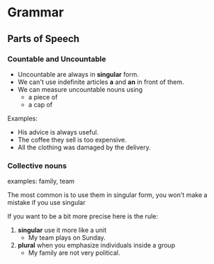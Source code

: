 # Grammar

## Parts of Speech

### Countable and Uncountable
* Uncountable are always in **singular** form.
* We can't use indefinite articles **a** and **an** in front of them.
* We can measure uncountable nouns using
    * a piece of
    * a cap of


Examples:
* His advice is always useful.
* The coffee they sell is too expensive.
* All the clothing was damaged by the delivery.

### Collective nouns
examples: family, team

The most common is to use them in singular form, you won't make a mistake if you use singular

If you want to be a bit more precise here is the rule:
1. **singular** use it more like a unit
    * My team plays on Sunday.
1. **plural** when you emphasize individuals inside a group
    * My family are not very political.
